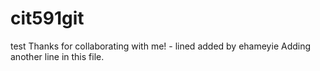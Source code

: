 # cit591git
test
Thanks for collaborating with me! - lined added by ehameyie
Adding another line in this file.
